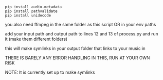 ```
pip install audio-metadata
pip install pathvalidate
pip install unidecode
```

you also need ffmpeg in the same folder as this script OR in your env paths

add your input path and output path to lines 12 and 13 of process.py and run it (make them different folders)

this will make symlinks in your output folder that links to your music in

THERE IS BARELY ANY ERROR HANDLING IN THIS, RUN AT YOUR OWN RISK

NOTE: It is currently set up to make symlinks
